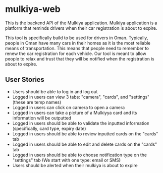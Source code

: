 # mulkiya-web

This is the backend API of the Mulkiya application. Mulkiya application is a platform that reminds drivers when their car registration is about to expire. 

This tool is specifically build to be used for drivers in Oman. Typically, people in Oman have many cars in their homes as it is the most reliable means of transportation. This means that people need to remember to renew the car registration for each vehicle. Our tool is meant to allow people to relax and trust that they will be notified when the registration is about to expire.

## User Stories

- Users should be able to log in and log out
- Logged in users can view 3 tabs: "camera", "cards", and "settings" (these are temp names)
- Logged in users can click on camera to open a camera
- Logged in users can take a picture of a Mulkiyya card and its information will be outputted 
- Logged in users should be able to validate the inputted information (specifically, card type, expiry date)
- Logged in users should be able to review inputted cards on the "cards" tab
- Logged in users should be able to edit and delete cards on the "cards" tab
- Logged in users should be able to choose notification type on the "settings" tab (We start with one type: email or SMS)
- Users should be alerted when their mulkiya is about to expire
